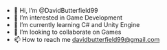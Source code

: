 - 👋 Hi, I’m @DavidButterfield99
- 👀 I’m interested in Game Development
- 🌱 I’m currently learning C# and Unity Engine
- 💞️ I’m looking to collaborate on Games
- 📫 How to reach me davidbutterfield99@gmail.com

<!---
DavidButterfield99/DavidButterfield99 is a ✨ special ✨ repository because its `README.md` (this file) appears on your GitHub profile.
You can click the Preview link to take a look at your changes.
--->
